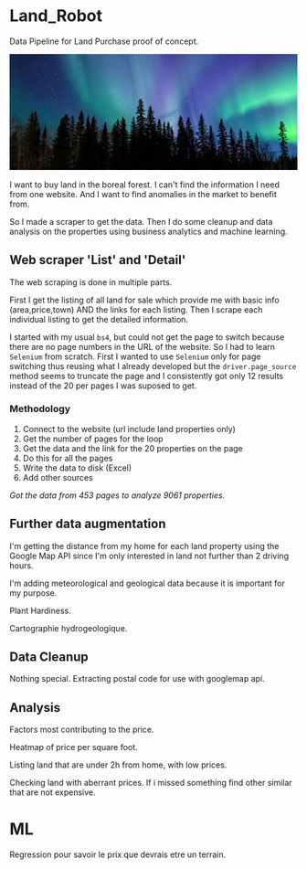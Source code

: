 # Land_Robot
Data Pipeline for Land Purchase proof of concept.

![Boreal Forest](/media/myboreal.jpg)

I want to buy land in the boreal forest. I can't find the information I need from one website. And I want to find anomalies in the market to benefit from.

So I made a scraper to get the data. Then I do some cleanup and data analysis on the properties using business analytics and machine learning.

## Web scraper 'List' and 'Detail'

The web scraping is done in multiple parts.

First I get the listing of all land for sale which provide me with basic info (area,price,town) AND the links for each listing. Then I scrape each individual listing to get the detailed information.

I started with my usual `bs4`, but could not get the page to switch because there are no page numbers in the URL of the website. So I had to learn `Selenium` from scratch. First I wanted to use `Selenium` only for page switching thus reusing what I already developed but the `driver.page_source` method seems to truncate the page and I consistently got only 12 results instead of the 20 per pages I was suposed to get.

### Methodology

1. Connect to the website (url include land properties only)
2. Get the number of pages for the loop
3. Get the data and the link for the 20 properties on the page
4. Do this for all the pages
5. Write the data to disk (Excel)
6. Add other sources

*Got the data from 453 pages to analyze 9061 properties.*

## Further data augmentation

I'm getting the distance from my home for each land property using the Google Map API since I'm only interested in land not further than 2 driving hours. 

I'm adding meteorological and geological data because it is important for my purpose.

Plant Hardiness.

Cartographie hydrogeologique.



## Data Cleanup

Nothing special. Extracting postal  code for use with googlemap api. 


## Analysis

Factors most contributing to the price.

Heatmap of price per square foot.

Listing land that are under 2h from home, with low prices.

Checking land with aberrant prices. If i missed something find other similar that are not expensive.

# ML

Regression pour savoir le prix que devrais etre un terrain.
